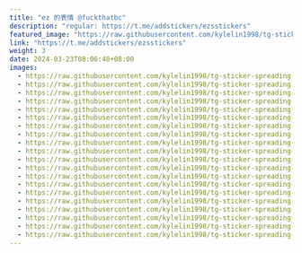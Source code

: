 ```yaml
---
title: "ez 的表情 @fuckthatbc"
description: "regular: https://t.me/addstickers/ezsstickers"
featured_image: "https://raw.githubusercontent.com/kylelin1998/tg-sticker-spreading-worldwide-images/main/img/61e9d12a-eba9-443f-af5f-fcb752130b7c.jpg"
link: "https://t.me/addstickers/ezsstickers"
weight: 3
date: 2024-03-23T08:06:48+08:00
images:
  - https://raw.githubusercontent.com/kylelin1998/tg-sticker-spreading-worldwide-images/main/img/61e9d12a-eba9-443f-af5f-fcb752130b7c.jpg
  - https://raw.githubusercontent.com/kylelin1998/tg-sticker-spreading-worldwide-images/main/img/8fb3eb90-809e-41b8-85bc-1d56c9108255.jpg
  - https://raw.githubusercontent.com/kylelin1998/tg-sticker-spreading-worldwide-images/main/img/49400889-1a4b-4399-aee5-86b91ed7b2f3.jpg
  - https://raw.githubusercontent.com/kylelin1998/tg-sticker-spreading-worldwide-images/main/img/9faa11ad-b1b5-4a32-bd20-293a629ff602.jpg
  - https://raw.githubusercontent.com/kylelin1998/tg-sticker-spreading-worldwide-images/main/img/3d3cef9b-3adb-44d4-992b-d8f10a00978e.jpg
  - https://raw.githubusercontent.com/kylelin1998/tg-sticker-spreading-worldwide-images/main/img/be0599fc-ce53-4733-939c-be83ad59caa8.jpg
  - https://raw.githubusercontent.com/kylelin1998/tg-sticker-spreading-worldwide-images/main/img/2c6f02fc-447a-4c89-8ea9-e4bf6d470d18.jpg
  - https://raw.githubusercontent.com/kylelin1998/tg-sticker-spreading-worldwide-images/main/img/ef9ca4c8-55e1-4dd7-9792-409da4421ef5.jpg
  - https://raw.githubusercontent.com/kylelin1998/tg-sticker-spreading-worldwide-images/main/img/f954a185-648e-4bf9-92cc-9cb253651eb7.jpg
  - https://raw.githubusercontent.com/kylelin1998/tg-sticker-spreading-worldwide-images/main/img/fca21b17-bf27-4dcb-8f16-90d7120c7ff7.jpg
  - https://raw.githubusercontent.com/kylelin1998/tg-sticker-spreading-worldwide-images/main/img/aab7892b-4fb7-4a53-b663-92dcf3a4c5a3.jpg
  - https://raw.githubusercontent.com/kylelin1998/tg-sticker-spreading-worldwide-images/main/img/ae0031b8-0a08-4636-8562-89db81fdb9d4.jpg
  - https://raw.githubusercontent.com/kylelin1998/tg-sticker-spreading-worldwide-images/main/img/cabbc130-8685-463e-938d-618d5efd88e6.jpg
  - https://raw.githubusercontent.com/kylelin1998/tg-sticker-spreading-worldwide-images/main/img/b58072f4-d220-4b36-b071-80f3a954e820.jpg
  - https://raw.githubusercontent.com/kylelin1998/tg-sticker-spreading-worldwide-images/main/img/249972b8-4036-4335-87dc-3d4b79eb269d.jpg
  - https://raw.githubusercontent.com/kylelin1998/tg-sticker-spreading-worldwide-images/main/img/1145f369-806e-44a9-97e1-8c36db784d87.jpg
  - https://raw.githubusercontent.com/kylelin1998/tg-sticker-spreading-worldwide-images/main/img/54246c78-0e4d-44f7-b44c-683b9957d219.jpg
  - https://raw.githubusercontent.com/kylelin1998/tg-sticker-spreading-worldwide-images/main/img/30deb820-791a-4aa6-befb-abd0283d1398.jpg
  - https://raw.githubusercontent.com/kylelin1998/tg-sticker-spreading-worldwide-images/main/img/f3ad7939-70bd-444f-906e-dae2ed708bfb.jpg
  - https://raw.githubusercontent.com/kylelin1998/tg-sticker-spreading-worldwide-images/main/img/f8f11991-67aa-4d16-b210-9c8272a0edb6.jpg
---
```

